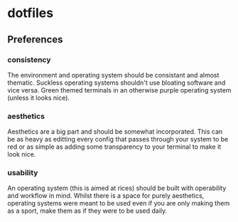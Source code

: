 # dotfiles

Preferences
---
### consistency
The environment and operating system should be consistant and almost thematic. Suckless operating systems shouldn't use bloating software and vice versa. Green themed terminals in an otherwise purple operating system (unless it looks nice).

### aesthetics
Aesthetics are a big part and should be somewhat incorporated. This can be as heavy as editting every config that passes through your system to be red or as simple as adding some transparency to your terminal to make it look nice.

### usability
An operating system (this is aimed at rices) should be built with operability and workflow in mind. Whilst there is a space for purely aesthetics, operating systems were meant to be used even if you are only making them as a sport, make them as if they were to be used daily.  
